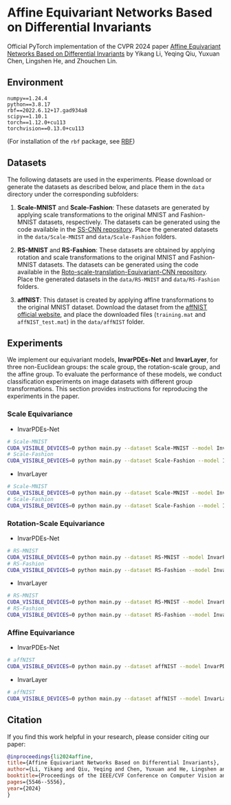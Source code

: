 # Affine Equivariant Networks Based on Differential Invariants

Official PyTorch implementation of the CVPR 2024 paper [Affine Equivariant Networks Based on Differential Invariants](https://openaccess.thecvf.com/content/CVPR2024/papers/Li_Affine_Equivariant_Networks_Based_on_Differential_Invariants_CVPR_2024_paper.pdf) by Yikang Li, Yeqing Qiu, Yuxuan Chen, Lingshen He, and Zhouchen Lin.

## Environment
```
numpy==1.24.4
python==3.8.17
rbf==2022.6.12+17.gad934a8
scipy==1.10.1
torch==1.12.0+cu113
torchvision==0.13.0+cu113
```
(For installation of the `rbf` package, see [RBF](https://github.com/treverhines/RBF)) 

## Datasets
The following datasets are used in the experiments. Please download or generate the datasets as described below, and place them in the `data` directory under the corresponding subfolders:

1. **Scale-MNIST** and **Scale-Fashion**: These datasets are generated by applying scale transformations to the original MNIST and Fashion-MNIST datasets, respectively. The datasets can be generated using the code available in the [SS-CNN repository](https://github.com/rghosh92/SS-CNN). Place the generated datasets in the `data/Scale-MNIST` and `data/Scale-Fashion` folders.

2. **RS-MNIST** and **RS-Fashion**: These datasets are obtained by applying rotation and scale transformations to the original MNIST and Fashion-MNIST datasets. The datasets can be generated using the code available in the [Roto-scale-translation-Equivariant-CNN repository](https://github.com/gaoliyao/Roto-scale-translation-Equivariant-CNN). Place the generated datasets in the `data/RS-MNIST` and `data/RS-Fashion` folders.

3. **affNIST**: This dataset is created by applying affine transformations to the original MNIST dataset. Download the dataset from the [affNIST official website](https://www.cs.toronto.edu/~tijmen/affNIST/), and place the downloaded files (`training.mat` and `affNIST_test.mat`) in the `data/affNIST` folder.


## Experiments
We implement our equivariant models, **InvarPDEs-Net** and **InvarLayer**, for three non-Euclidean groups: the scale group, the rotation-scale group, and the affine group.
To evaluate the performance of these models, we conduct classification experiments on image datasets with different group transformations.
This section provides instructions for reproducing the experiments in the paper.
### Scale Equivariance
 * InvarPDEs-Net
```bash
# Scale-MNIST
CUDA_VISIBLE_DEVICES=0 python main.py --dataset Scale-MNIST --model InvarPDEs_Net_scale --channel 65 --hidden 65 --iter 16 --learning_rate 2e-3 --epochs 60
# Scale-Fashion
CUDA_VISIBLE_DEVICES=0 python main.py --dataset Scale-Fashion --model InvarPDEs_Net_scale --channel 65 --hidden 65 --iter 16 --learning_rate 2e-3 --epochs 60
```

 * InvarLayer
```bash
# Scale-MNIST
CUDA_VISIBLE_DEVICES=0 python main.py --dataset Scale-MNIST --model InvarLayer_scale --learning_rate 2e-3 --epochs 60
# Scale-Fashion
CUDA_VISIBLE_DEVICES=0 python main.py --dataset Scale-Fashion --model InvarLayer_scale --learning_rate 2e-3 --epochs 60
```

### Rotation-Scale Equivariance
 * InvarPDEs-Net
```bash
# RS-MNIST
CUDA_VISIBLE_DEVICES=0 python main.py --dataset RS-MNIST --model InvarPDEs_Net_RS --channel 25 --hidden 43 --iter 16 --learning_rate 2e-3 --epochs 60
# RS-Fashion
CUDA_VISIBLE_DEVICES=0 python main.py --dataset RS-Fashion --model InvarPDEs_Net_RS --channel 25 --hidden 43 --iter 16 --learning_rate 2e-3 --epochs 60
```

 * InvarLayer
```bash
# RS-MNIST
CUDA_VISIBLE_DEVICES=0 python main.py --dataset RS-MNIST --model InvarLayer_RS --learning_rate 8e-3 --epochs 60
# RS-Fashion
CUDA_VISIBLE_DEVICES=0 python main.py --dataset RS-Fashion --model InvarLayer_RS --learning_rate 8e-3 --epochs 60
```


### Affine Equivariance
 * InvarPDEs-Net
```bash
# affNIST
CUDA_VISIBLE_DEVICES=0 python main.py --dataset affNIST --model InvarPDEs_Net_affine --channel 45 --hidden 45 --iter 15 --learning_rate 1e-3 --epochs 90
```
 * InvarLayer
```bash
# affNIST
CUDA_VISIBLE_DEVICES=0 python main.py --dataset affNIST --model InvarLayer_affine --learning_rate 1e-3 --epochs 90
```

## Citation
If you find this work helpful in your research, please consider citing our paper:
```bibtex
@inproceedings{li2024affine,
title={Affine Equivariant Networks Based on Differential Invariants},
author={Li, Yikang and Qiu, Yeqing and Chen, Yuxuan and He, Lingshen and Lin, Zhouchen},
booktitle={Proceedings of the IEEE/CVF Conference on Computer Vision and Pattern Recognition},
pages={5546--5556},
year={2024}
}
```